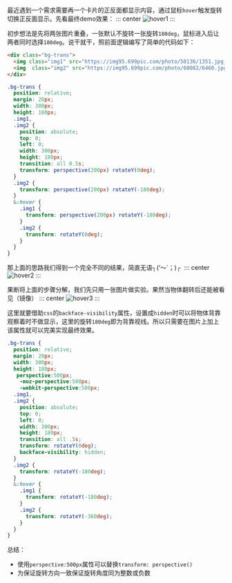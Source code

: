 最近遇到一个需求需要再一个卡片的正反面都显示内容，通过鼠标`hover`触发旋转切换正反面显示。先看最终demo效果：
::: center
![hover1](https://lhost.oss-cn-chengdu.aliyuncs.com/blog/s6.gif)
:::

初步想法是先将两张图片重叠，一张默认不旋转一张旋转`180deg`，鼠标进入后让两者同时选择`180deg`。说干就干，照前面逻辑编写了简单的代码如下：
```html
<div class="bg-trans">
  <img class="img1" src="https://img95.699pic.com/photo/50136/1351.jpg_wh300.jpg" />
  <img  class="img2" src="https://img95.699pic.com/photo/60082/6460.jpg_wh860.jpg" />
</div>
```

```scss
.bg-trans {
  position: relative;
  margin: 20px;
  width: 300px;
  height: 180px;
  .img1,
  .img2 {
    position: absolute;
    top: 0;
    left: 0;
    width: 300px;
    height: 180px;
    transition: all 0.5s;
    transform: perspective(200px) rotateY(0deg);
  }
  .img2 {
    transform: perspective(200px) rotateY(-180deg);
  }
  &:hover {
    .img1 {
      transform: perspective(200px) rotateY(-180deg);
    }
    .img2 {
      transform: rotateY(0deg);
    }
  }
}

```
那上面的思路我们得到一个完全不同的结果，简直无语┐(‘～`；)┌ 
::: center
![hover2](https://lhost.oss-cn-chengdu.aliyuncs.com/blog/s7.gif)
:::

果断将上面的步骤分解，我们先只用一张图片做实验。果然当物体翻转后还能被看见（镜像）
::: center
![hover3](https://lhost.oss-cn-chengdu.aliyuncs.com/blog/s8.gif)
:::

这里就要借助`css`的`backface-visibility`属性，设置成`hidden`时可以将物体背靠观察着时不做显示，这里的旋转`180deg`即为背靠视线。所以只需要在图片上加上该属性就可以完美实现最终效果。
```scss
.bg-trans {
  position: relative;
  margin: 20px;
  width: 300px;
  height: 180px;
   perspective:500px;
    -moz-perspective:500px;
    -webkit-perspective:500px;
  .img1,
  .img2 {
    position: absolute;
    top: 0;
    left: 0;
    width: 300px;
    height: 180px;
    transition: all .5s;
    transform: rotateY(0deg);
    backface-visibility: hidden;
  }
  .img2 {
    transform: rotateY(-180deg);
  }
  &:hover {
    .img1 {
      transform: rotateY(-180deg);
    }
    .img2 {
      transform: rotateY(-360deg);
    }
  }
}

```

总结：
- 使用`perspective:500px`属性可以替换`transform: perspective()`
- 为保证旋转方向一致保证旋转角度同为整数或负数